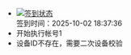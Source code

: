 - [![签到状态](https://github.com/womade/Cloud189-Actions/actions/workflows/main.yml/badge.svg?branch=main)](https://github.com/womade/Cloud189-Actions/actions/workflows/main.yml) <br> 签到时间：2025-10-02 18:37:36
- 开始执行帐号1
- 设备ID不存在，需要二次设备校验
